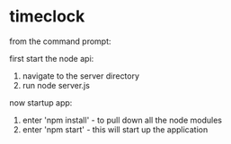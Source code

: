 # timeclock
from the command prompt:

first start the node api:
1) navigate to the server directory
2) run node server.js

now startup app:
1) enter 'npm install' - to pull down all the node modules
2) enter 'npm start' - this will start up the application
